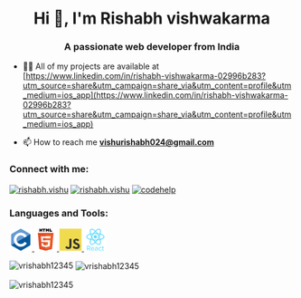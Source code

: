 <h1 align="center">Hi 👋, I'm Rishabh vishwakarma</h1>
<h3 align="center">A passionate web developer from India</h3>

- 👨‍💻 All of my projects are available at [https://www.linkedin.com/in/rishabh-vishwakarma-02996b283?utm_source=share&utm_campaign=share_via&utm_content=profile&utm_medium=ios_app](https://www.linkedin.com/in/rishabh-vishwakarma-02996b283?utm_source=share&utm_campaign=share_via&utm_content=profile&utm_medium=ios_app)

- 📫 How to reach me **vishurishabh024@gmail.com**

<h3 align="left">Connect with me:</h3>
<p align="left">
<a href="https://fb.com/rishabh.vishu" target="blank"><img align="center" src="https://raw.githubusercontent.com/rahuldkjain/github-profile-readme-generator/master/src/images/icons/Social/facebook.svg" alt="rishabh.vishu" height="30" width="40" /></a>
<a href="https://instagram.com/rishabh.vishu" target="blank"><img align="center" src="https://raw.githubusercontent.com/rahuldkjain/github-profile-readme-generator/master/src/images/icons/Social/instagram.svg" alt="rishabh.vishu" height="30" width="40" /></a>
<a href="https://discord.gg/codehelp" target="blank"><img align="center" src="https://raw.githubusercontent.com/rahuldkjain/github-profile-readme-generator/master/src/images/icons/Social/discord.svg" alt="codehelp" height="30" width="40" /></a>
</p>

<h3 align="left">Languages and Tools:</h3>
<p align="left"> <a href="https://www.cprogramming.com/" target="_blank" rel="noreferrer"> <img src="https://raw.githubusercontent.com/devicons/devicon/master/icons/c/c-original.svg" alt="c" width="40" height="40"/> </a> <a href="https://www.w3.org/html/" target="_blank" rel="noreferrer"> <img src="https://raw.githubusercontent.com/devicons/devicon/master/icons/html5/html5-original-wordmark.svg" alt="html5" width="40" height="40"/> </a> <a href="https://developer.mozilla.org/en-US/docs/Web/JavaScript" target="_blank" rel="noreferrer"> <img src="https://raw.githubusercontent.com/devicons/devicon/master/icons/javascript/javascript-original.svg" alt="javascript" width="40" height="40"/> </a> <a href="https://reactjs.org/" target="_blank" rel="noreferrer"> <img src="https://raw.githubusercontent.com/devicons/devicon/master/icons/react/react-original-wordmark.svg" alt="react" width="40" height="40"/> </a> </p>

<p><img align="left" src="https://github-readme-stats.vercel.app/api/top-langs?username=vrishabh12345&show_icons=true&locale=en&layout=compact" alt="vrishabh12345" /></p>

<p>&nbsp;<img align="center" src="https://github-readme-stats.vercel.app/api?username=vrishabh12345&show_icons=true&locale=en" alt="vrishabh12345" /></p>

<p><img align="center" src="https://github-readme-streak-stats.herokuapp.com/?user=vrishabh12345&" alt="vrishabh12345" /></p>
